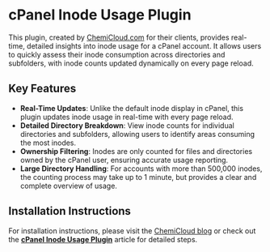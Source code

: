 # cPanel Inode Usage Plugin

This plugin, created by [ChemiCloud.com](https://chemicloud.com) for their clients, provides real-time, detailed insights into inode usage for a cPanel account. It allows users to quickly assess their inode consumption across directories and subfolders, with inode counts updated dynamically on every page reload.

## Key Features
- **Real-Time Updates**: Unlike the default inode display in cPanel, this plugin updates inode usage in real-time with every page reload.
- **Detailed Directory Breakdown**: View inode counts for individual directories and subfolders, allowing users to identify areas consuming the most inodes.
- **Ownership Filtering**: Inodes are only counted for files and directories owned by the cPanel user, ensuring accurate usage reporting.
- **Large Directory Handling**: For accounts with more than 500,000 inodes, the counting process may take up to 1 minute, but provides a clear and complete overview of usage.

## Installation Instructions

For installation instructions, please visit the [ChemiCloud blog](https://chemicloud.com/blog) or check out the **[cPanel Inode Usage Plugin](https://chemicloud.com/blog/cpanel-inode-usage)** article for detailed steps.
